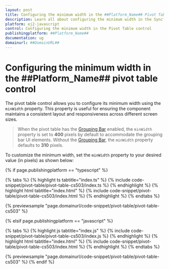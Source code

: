 ```yaml
---
layout: post  
title: Configuring the minimum width in the ##Platform_Name## Pivot Table Control | Syncfusion  
description: Learn all about configuring the minimum width in the Syncfusion ##Platform_Name## Pivot Table control of Syncfusion Essential JS 2, and more.  
platform: ej2-javascript  
control: Configuring the minimum width in the Pivot Table control  
publishingplatform: ##Platform_Name##  
documentation: ug  
domainurl: ##DomainURL##  
---
```


# Configuring the minimum width in the ##Platform_Name## pivot table control

The pivot table control allows you to configure its minimum width using the `minWidth` property. This property is useful for ensuring the component maintains a consistent layout and responsiveness across different screen sizes.

> When the pivot table has the [Grouping Bar](https://ej2.syncfusion.com/documentation/pivotview/grouping-bar) enabled, the `minWidth` property is set to **400** pixels by default to accommodate the grouping bar UI elements. Without the [Grouping Bar](https://ej2.syncfusion.com/documentation/pivotview/grouping-bar), the `minWidth` property defaults to **310** pixels.

To customize the minimum width, set the `minWidth` property to your desired value (in pixels) as shown below:

{% if page.publishingplatform == "typescript" %}

 {% tabs %}
{% highlight ts tabtitle="index.ts" %}
{% include code-snippet/pivot-table/pivot-table-cs503/index.ts %}
{% endhighlight %}
{% highlight html tabtitle="index.html" %}
{% include code-snippet/pivot-table/pivot-table-cs503/index.html %}
{% endhighlight %}
{% endtabs %}
        
{% previewsample "page.domainurl/code-snippet/pivot-table/pivot-table-cs503" %}

{% elsif page.publishingplatform == "javascript" %}

{% tabs %}
{% highlight js tabtitle="index.js" %}
{% include code-snippet/pivot-table/pivot-table-cs503/index.js %}
{% endhighlight %}
{% highlight html tabtitle="index.html" %}
{% include code-snippet/pivot-table/pivot-table-cs503/index.html %}
{% endhighlight %}
{% endtabs %}

{% previewsample "page.domainurl/code-snippet/pivot-table/pivot-table-cs503" %}
{% endif %}